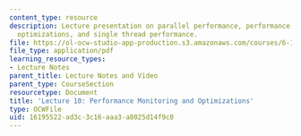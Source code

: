 ```yaml
---
content_type: resource
description: Lecture presentation on parallel performance, performance monitoring,
  optimizations, and single thread performance.
file: https://ol-ocw-studio-app-production.s3.amazonaws.com/courses/6-189-multicore-programming-primer-january-iap-2007/16195522ad3c3c16aaa3a8025d14f9c0_lec10perfrmnce.pdf
file_type: application/pdf
learning_resource_types:
- Lecture Notes
parent_title: Lecture Notes and Video
parent_type: CourseSection
resourcetype: Document
title: 'Lecture 10: Performance Monitoring and Optimizations'
type: OCWFile
uid: 16195522-ad3c-3c16-aaa3-a8025d14f9c0
---
```


